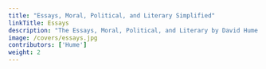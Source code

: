 ```yaml
---
title: "Essays, Moral, Political, and Literary Simplified"
linkTitle: Essays
description: "The Essays, Moral, Political, and Literary by David Hume is in three parts"
image: /covers/essays.jpg
contributors: ['Hume']
weight: 2
---
```

